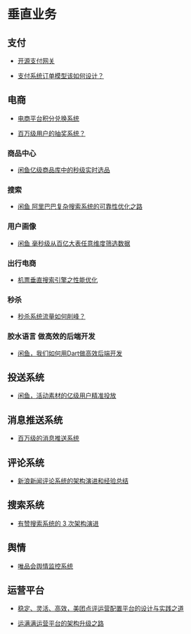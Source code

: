 # 垂直业务

## 支付
- [开源支付网关](https://github.com/jigsaw-projects/jigsaw-payment)

- [支付系统订单模型该如何设计？
](https://mp.weixin.qq.com/s?__biz=MzIxMzEzMjM5NQ==&mid=2651031372&idx=1&sn=5d499f7f0d3ab2789c516aa2fbdcab33)

## 电商

- [电商平台积分兑换系统](https://mp.weixin.qq.com/s?__biz=MzU2Njg3OTU1Mg%3D%3D&mid=2247483978&idx=1&sn=d5daaad4d99c41b51085755a19743d67&scene=45)

- [百万级用户的抽奖系统？](https://mp.weixin.qq.com/s?__biz=MzU2Njg3OTU1Mg%3D%3D&mid=2247483959&idx=1&sn=c6b078c77e807cedb3ec639c59025559&scene=45)

### 商品中心
- [闲鱼亿级商品库中的秒级实时选品](https://mp.weixin.qq.com/s?__biz=MzU4MDUxOTI5NA==&mid=2247484387&idx=1&sn=dacb3162759b5dd5ed8ecf52c9162519&chksm=fd54d7f2ca235ee4c8174de91eb5a66992050469207a43c8d6499836ce2b04705e4dad50ce74)

### 搜索
- [闲鱼 阿里巴巴复杂搜索系统的可靠性优化之路
](https://mp.weixin.qq.com/s?__biz=MzU4MDUxOTI5NA==&mid=2247484372&idx=1&sn=d9ca724a9badff8b75e94b216c7f4a07&chksm=fd54d7c5ca235ed3091931581505cfd57bfd5375b0a0c6f44f18f68a67b947c04633d9234138)

### 用户画像
- [闲鱼 毫秒级从百亿大表任意维度筛选数据](https://mp.weixin.qq.com/s?__biz=MzU4MDUxOTI5NA==&mid=2247484165&idx=1&sn=4653fbfbae890a18ff180eea24fb4734&chksm=fd54d714ca235e02489a3a688becf762257a94cb6bc9eb8229e5f3df4020191c5265eced69e1)

### 出行电商
- [机票垂直搜索引擎之性能优化
](https://mp.weixin.qq.com/s?__biz=MzIxMzEzMjM5NQ==&mid=2651031334&idx=1&sn=b80f836354e7415d8b7ebc801fd32cdc)

### 秒杀
- [秒杀系统流量如何削峰？
](https://mp.weixin.qq.com/s?__biz=MzAxNjM2MTk0Ng==&mid=2247487183&idx=1&sn=95cae5a99999a847abb3d88ab80580a7)

### 胶水语言 做高效的后端开发
- [闲鱼，我们如何用Dart做高效后端开发](https://mp.weixin.qq.com/s?__biz=MzU4MDUxOTI5NA==&mid=2247484507&idx=1&sn=ad99cbfe9b27f3dccefab869e8f28688&chksm=fd54d04aca23595cdf0785e06061bcb995ee5e7572870a49a7b671dda1a8eec9e082d867c228)


## 投送系统
- [闲鱼，活动素材的亿级用户精准投放](https://mp.weixin.qq.com/s?__biz=MzU4MDUxOTI5NA==&mid=2247484351&idx=1&sn=5b9a479e2e9aca6dbb38464d25c73a4a&chksm=fd54d7aeca235eb855c42dc5f1445bf72b7942acd3852c84cd908fcf8416c456d3d1d5f0c4bc)


## 消息推送系统
- [百万级的消息推送系统](https://mp.weixin.qq.com/s?__biz=MzU0OTk3ODQ3Ng==&mid=2247484763&idx=1&sn=955cbb84415945d9daed54675f143d67)

## 评论系统
- [新浪新闻评论系统的架构演进和经验总结](https://mp.weixin.qq.com/s?__biz=MjM5MjAwODM4MA==&mid=203276850&idx=1&sn=444a911a512201c94fc16134e77e2d2e)

## 搜索系统
- [有赞搜索系统的 3 次架构演进](https://mp.weixin.qq.com/s?__biz=MzIwMzY1OTU1NQ==&mid=2247485466&idx=1&sn=129b46515c713611bf62c9dc0a6457a5)

## 舆情
- [唯品会舆情监控系统](https://mp.weixin.qq.com/s?__biz=MjM5NjM5MzQ1MQ==&mid=2651040066&idx=1&sn=96a1d80d2ad364c8373c8727d4e5961d)


## 运营平台
- [稳定、灵活、高效，美团点评运营配置平台的设计与实践之道](https://mp.weixin.qq.com/s?__biz=MjM5MDE0Mjc4MA==&mid=2651011015&idx=1&sn=0194d0b8a5d7e5c045f82c458e4c39a9)

- [运满满运营平台的架构升级之路
](https://mp.weixin.qq.com/s?__biz=MjM5MDE0Mjc4MA==&mid=2651014647&idx=2&sn=8516eab38642d09faacf7a402f68fa01)

